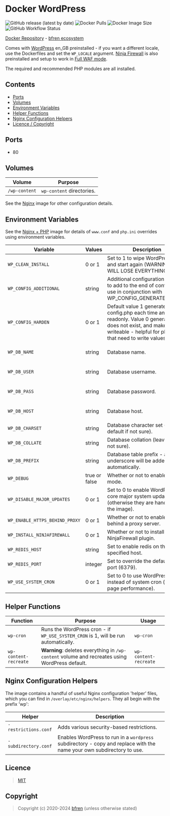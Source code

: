 # Docker WordPress

![GitHub release (latest by date)](https://img.shields.io/github/v/release/bfren/docker-wordpress) ![Docker Pulls](https://img.shields.io/endpoint?url=https%3A%2F%2Fbfren.dev%2Fdocker%2Fpulls%2Fwordpress) ![Docker Image Size](https://img.shields.io/endpoint?url=https%3A%2F%2Fbfren.dev%2Fdocker%2Fsize%2Fwordpress) ![GitHub Workflow Status](https://img.shields.io/github/actions/workflow/status/bfren/docker-wordpress/dev.yml?branch=main)

[Docker Repository](https://hub.docker.com/r/bfren/wordpress) - [bfren ecosystem](https://github.com/bfren/docker)

Comes with [WordPress](https://en-gb.wordpress.org) en_GB preinstalled - if you want a different locale, use the Dockerfiles and set the `WP_LOCALE` argument.  [Ninja Firewall](https://wordpress.org/plugins/ninjafirewall/) is also preinstalled and setup to work in [Full WAF mode](https://blog.nintechnet.com/full_waf-vs-wordpress_waf/).

The required and recommended PHP modules are all installed.

## Contents

* [Ports](#ports)
* [Volumes](#volumes)
* [Environment Variables](#environment-variables)
* [Helper Functions](#helper-functions)
* [Nginx Configuration Helpers](#nginx-configuration-helpers)
* [Licence / Copyright](#licence)

## Ports

* 80

## Volumes

| Volume         | Purpose                   |
| -------------- | ------------------------- |
| `/wp-content`  | `wp-content` directories. |

See the [Nginx](https://github.com/bfren/docker-nginx) image for other configuration details.

## Environment Variables

See the [Nginx + PHP](https://github.com/bfren/docker-nginx-php) image for details of `www.conf` and `php.ini` overrides using environment variables.

| Variable                       | Values           | Description                                                                                                                                                                                   | Default                                               |
| ------------------------------ | ---------------- | --------------------------------------------------------------------------------------------------------------------------------------------------------------------------------------------- | ----------------------------------------------------- |
| `WP_CLEAN_INSTALL`             | 0 or 1           | Set to 1 to wipe WordPress files and start again (WARNING: YOU WILL LOSE EVERYTHING!).                                                                                                        | 0                                                     |
| `WP_CONFIG_ADDITIONAL`         | string           | Additional configuration settings to add to the end of config.php - use in conjunction with WP_CONFIG_GENERATE=harden.                                                                        | *None*                                                |
| `WP_CONFIG_HARDEN`             | 0 or 1           | Default value 1 generates wp-config.php each time and makes readonly. Value 0 generates if it does not exist, and makes it writeable - helpful for plugins that need to write values to it.   | 'harden'                                              |
| `WP_DB_NAME`                   | string           | Database name.                                                                                                                                                                                | *None* - required if `WP_CONFIG_GENERATE` is 'harden' |
| `WP_DB_USER`                   | string           | Database username.                                                                                                                                                                            | *None* - required if `WP_CONFIG_GENERATE` is 'harden' |
| `WP_DB_PASS`                   | string           | Database password.                                                                                                                                                                            | *None* - required if `WP_CONFIG_GENERATE` is 'harden' |
| `WP_DB_HOST`                   | string           | Database host.                                                                                                                                                                                | *None* - required if `WP_CONFIG_GENERATE` is 'harden' |
| `WP_DB_CHARSET`                | string           | Database character set (leave as default if not sure).                                                                                                                                        | utf8mb4                                               |
| `WP_DB_COLLATE`                | string           | Database collation (leave blank if not sure).                                                                                                                                                 | *None*                                                |
| `WP_DB_PREFIX`                 | string           | Database table prefix - an underscore will be added automatically.                                                                                                                            | wp                                                    |
| `WP_DEBUG`                     | true or false    | Whether or not to enable debug mode.                                                                                                                                                          | false                                                 |
| `WP_DISABLE_MAJOR_UPDATES`     | 0 or 1           | Set to 0 to enable WordPress core major system updates (otherwise they are handled by the image).                                                                                             | 1                                                     |
| `WP_ENABLE_HTTPS_BEHIND_PROXY` | 0 or 1           | Whether or not to enable HTTPS behind a proxy server.                                                                                                                                         | 1                                                     |
| `WP_INSTALL_NINJAFIREWALL`     | 0 or 1           | Whether or not to install the NinjaFirewall plugin.                                                                                                                                           | 1                                                     |
| `WP_REDIS_HOST`                | string           | Set to enable redis on the specified host.                                                                                                                                                    | *None*                                                |
| `WP_REDIS_PORT`                | integer          | Set to override the default redis port (6379).                                                                                                                                                | *None*                                                |
| `WP_USE_SYSTEM_CRON`           | 0 or 1           | Set to 0 to use WordPress cron instead of system cron (reduces page performance).                                                                                                             | 1                                                     |

## Helper Functions

| Function              | Purpose                                                                                        | Usage                 |
| --------------------- | ---------------------------------------------------------------------------------------------- | --------------------- |
| `wp-cron`             | Runs the WordPress cron - if `WP_USE_SYSTEM_CRON` is 1, will be run automatically.             | `wp-cron`             |
| `wp-content-recreate` | **Warning**: deletes everything in `/wp-content` volume and recreates using WordPress default. | `wp-content-recreate` |

## Nginx Configuration Helpers

The image contains a handful of useful Nginx configuration 'helper' files, which you can find in `/overlay/etc/nginx/helpers`.  They all begin with the prefix 'wp':

| Helper               | Description                                                                                                           |
| -------------------- | --------------------------------------------------------------------------------------------------------------------- |
| `-restrictions.conf` | Adds various security-based restrictions.                                                                             |
| `-subdirectory.conf` | Enables WordPress to run in a `wordpress` subdirectory - copy and replace with the name your own subdirectory to use. |

## Licence

> [MIT](https://mit.bfren.dev/2020)

## Copyright

> Copyright (c) 2020-2024 [bfren](https://bfren.dev) (unless otherwise stated)
